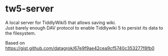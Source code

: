 # tw5-server
A local server for TiddlyWiki5 that allows saving wiki.  
Just barely enough DAV protocol to enable Tiddlywiki 5 to persist its data to the filesystem.

Based on https://gist.github.com/datagrok/67e9f9ae42cea9cf5740c353277f8fb0
